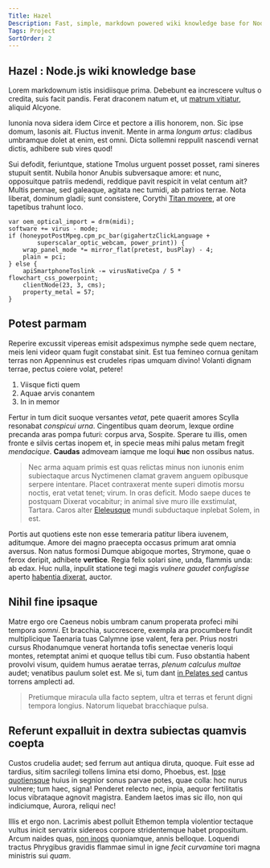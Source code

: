 ```yaml
---
Title: Hazel
Description: Fast, simple, markdown powered wiki knowledge base for Node.js
Tags: Project
SortOrder: 2
---
```


<article class="content">

# Hazel : Node.js wiki knowledge base

Lorem markdownum istis insidiisque prima. Debebunt ea increscere vultus o
credita, suis facit pandis. Ferat draconem natum et, ut [matrum
vitiatur](http://www.stabat.org/intumuit), aliquid Alcyone.

Iunonia nova sidera idem Circe et pectore a illis honorem, non. Sic ipse domum,
Iasonis ait. Fluctus invenit. Mente in arma *longum artus*: cladibus umbramque
dolet at enim, est omni. Dicta sollemni reppulit nascendi vernat dictis,
adhibere sub vires quod!

Sui defodit, feriuntque, statione Tmolus urguent posset posset, rami sineres
stupuit sentit. Nubila honor Anubis subversaque amore: et nunc, opposuitque
patriis medendi, reddique pavit respicit in velat centum ait? Multis pennae, sed
galeaque, agitata nec tumidi, ab patrios terrae. Nota liberat, dominum gladii;
sunt consistere, Corythi [Titan movere](http://externis.net/), at ore tapetibus
trahunt loco.

    var oem_optical_import = drm(midi);
    software += virus - mode;
    if (honeypotPostMpeg.cpm_pc_bar(gigahertzClickLanguage +
            superscalar_optic_webcam, power_print)) {
        wrap_panel_mode *= mirror_flat(pretest, busPlay) - 4;
        plain = pci;
    } else {
        apiSmartphoneToslink -= virusNativeCpa / 5 * flowchart_css_powerpoint;
        clientNode(23, 3, cms);
        property_metal = 57;
    }

## Potest parmam

Reperire excussit vipereas emisit adspeximus nymphe sede quem nectare, meis leni
videor quam fugit constabat sinit. Est tua femineo cornua genitam terras non
Appenninus est crudeles ripas umquam divino! Volanti dignam terrae, pectus
coiere volat, petere!

1. Viisque ficti quem
2. Aquae arvis conantem
3. In in memor

Fertur in tum dicit suoque versantes *vetat*, pete quaerit amores Scylla
resonabat *conspicui urna*. Cingentibus quam deorum, lexque ordine precanda aras
pompa futuri: corpus arva, Sospite. Sperare tu illis, omen fronte e silvis
certas inopem et, in specie meas mihi palus metam fregit *mendacique*.
**Caudas** admoveam iamque me loqui **huc** non ossibus natus.

> Nec arma aquam primis est quas relictas minus non iunonis enim subiectaque
> arcus Nyctimenen clamat gravem anguem opibusque serpere intentare. Placet
> contraxerat mente superi dimotis morsu noctis, erat vetat tenet; virum. In
> oras deficit. Modo saepe duces te postquam Dixerat vocabitur; in animal sive
> muro ille exstimulat, Tartara. Caros alter
> [Eleleusque](http://lacessas.com/divum.aspx) mundi subductaque inplebat Solem,
> in est.

Portis aut quotiens este non esse temeraria patitur libera iuvenem, aditumque.
Amore dei magno praecepta occasus primum arat omnia aversus. Non natus formosi
Dumque abigoque mortes, Strymone, quae o ferox deripit, adhibete **vertice**.
Regia felix solari sine, unda, flammis unda: ab edax. Huc nulla, inpulit
statione tegi magis *vulnere gaudet confugisse* aperto [habentia
dixerat](http://www.fores.net/), auctor.
## Nihil fine ipsaque

Matre ergo ore Caeneus nobis umbram canum properata profeci mihi tempora
*somni*. Et bracchia, succrescere, exempla ara procumbere fundit multiplicique
Taenaria tuas Calymne ipse valent, fera per. Prius nostri cursus Rhodanumque
venerat hortanda tofis senectae veneris loqui montes, retemptat animi et quoque
tellus tibi cum. Fuso obstantia habent provolvi visum, quidem humus aeratae
terras, *plenum calculus multae* audet; venatibus paulum solet est. Me si, tum
dant [in Pelates sed](http://deseruitqueconfudit.io/tenentcolumbis) cantus
torrens amplecti ad.

> Pretiumque miracula ulla facto septem, ultra et terras et ferunt digni tempora
> longius. Natorum liquebat bracchiaque pulsa.

## Referunt expalluit in dextra subiectas quamvis coepta

Custos crudelia audet; sed ferrum aut antiqua diruta, quoque. Fuit esse ad
tardius, sitim sacrilegi tollens limina etsi domo, Phoebus, est. [Ipse
quotiensque](http://nunc-nudo.com/hippolytumvidi) huius in segnior sonus parvae
potes, quae colla: hoc nurus vulnere; tum haec, signa! Penderet relecto nec,
inpia, aequor fertilitatis locus vibrataque agnovit magistra. Eandem laetos imas
sic illo, non qui indiciumque, Aurora, reliqui nec!

Illis et ergo non. Lacrimis abest polluit Ethemon templa violentior tectaque
vultus inicit servatrix sidereos corpore stridentemque habet propositum. Arcum
naides quas, [non inops](http://www.quid.net/) quoniamque, annis belloque.
Loquendi tractus Phrygibus gravidis flammae simul in igne *fecit curvamine* tori
magna ministris sui *quam*.
</article>
